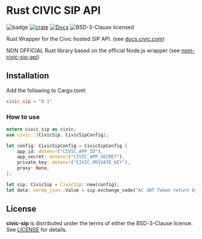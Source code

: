 # Rust CIVIC SIP API

![badge](https://action-badges.now.sh/Pierozi/rust-civic-sip?action=rust-ci)
[![crate][crate-image]][crate-link]
[![Docs][docs-image]][docs-link]
![BSD-3-Clause licensed][license-image]

Rust Wrapper for the Civic hosted SIP API. (see [docs.civic.com](https://docs.civic.com))

NON OFFICIAL Rust library based on the official Node.js wrapper (see [npm-civic-sip-api](https://github.com/civicteam/npm-civic-sip-api))


## Installation
Add the following to Cargo.toml:

```toml
civic_sip = "0.1"
```

### How to use

```rust
extern civic_sip as civic;
use civic::{CivicSip, CivicSipConfig};

let config: CivicSipConfig = CivicSipConfig {
    app_id: dotenv!("CIVIC_APP_ID"),
    app_secret: dotenv!("CIVIC_APP_SECRET"),
    private_key: dotenv!("CIVIC_PRIVATE_KEY"),
    proxy: None,
};

let sip: CivicSip = CivicSip::new(config);
let data: serde_json::Value = sip.exchange_code("AC JWT Token return by CIVIC Frontend oAuth").unwrap();
```

## License

**civic-sip** is distributed under the terms of either the BSD-3-Clause license.
See [LICENSE](LICENSE) for details.

[crate-image]: https://img.shields.io/crates/v/civic_sip.svg
[crate-link]: https://crates.io/crates/civic_sip
[docs-image]: https://docs.rs/civic_sip/badge.svg
[docs-link]: https://docs.rs/civic_sip/
[license-image]: https://img.shields.io/crates/l/civic_sip.svg

